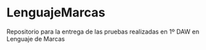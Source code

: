 # LenguajeMarcas
Repositorio para la entrega de las pruebas realizadas en 1º DAW en Lenguaje de Marcas
